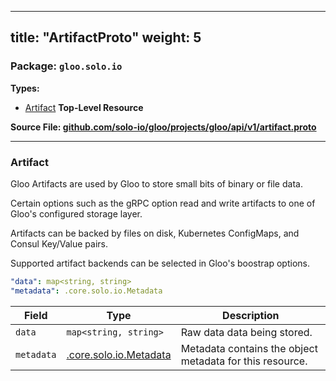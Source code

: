 
---
title: "ArtifactProto"
weight: 5
---

<!-- Code generated by solo-kit. DO NOT EDIT. -->


### Package: `gloo.solo.io` 
**Types:**


- [Artifact](#artifact) **Top-Level Resource**
  



**Source File: [github.com/solo-io/gloo/projects/gloo/api/v1/artifact.proto](https://github.com/solo-io/gloo/blob/main/projects/gloo/api/v1/artifact.proto)**





---
### Artifact

 

Gloo Artifacts are used by Gloo to store small bits of binary or file data.

Certain options such as the gRPC option read and write artifacts to one of Gloo's configured
storage layer.

Artifacts can be backed by files on disk, Kubernetes ConfigMaps, and Consul Key/Value pairs.

Supported artifact backends can be selected in Gloo's boostrap options.

```yaml
"data": map<string, string>
"metadata": .core.solo.io.Metadata

```

| Field | Type | Description |
| ----- | ---- | ----------- | 
| `data` | `map<string, string>` | Raw data data being stored. |
| `metadata` | [.core.solo.io.Metadata](../../../../../../solo-kit/api/v1/metadata.proto.sk/#metadata) | Metadata contains the object metadata for this resource. |





<!-- Start of HubSpot Embed Code -->
<script type="text/javascript" id="hs-script-loader" async defer src="//js.hs-scripts.com/5130874.js"></script>
<!-- End of HubSpot Embed Code -->
